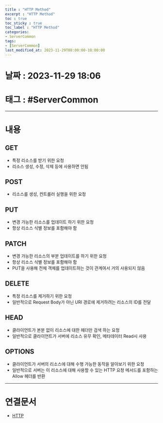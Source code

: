 ```yaml
---
title : "HTTP Method"
excerpt : "HTTP Method"
toc : true
toc_sticky : true
toc_label : "HTTP Method"
categories:
- ServerCommon
tags:
- [ServerCommon]
last_modified_at: 2023-11-29T08:00:00-10:00:00
---
```


# 날짜 : 2023-11-29 18:06

# 태그 : #ServerCommon
---

# 내용

## GET
- 특정 리소스를 받기 위한 요청
- 리소스 생성, 수정, 삭제 등에 사용하면 안됨

## POST
- 리소스를 생성, 컨트롤러 실행을 위한 요청

## PUT
- 변경 가능한 리소스를 업데이트 하기 위한 요청
- 항상 리소스 식별 정보를 포함해야 함

## PATCH
- 변경 가능한 리소스의 부분 업데이트를 하기 위한 요청
- 항상 리소스 식별 정보를 포함해야 함
- PUT을 사용해 전체 객체를 업데이트하는 것이 관계여서 거의 사용되지 않음

## DELETE
- 특정 리소스를 제거하기 위한 요청
- 일반적으로 Request Body가 아닌 URI 경로에 제거하려는 리소스의 ID를 전달

## HEAD
- 클라이언트가 본분 없이 리소스에 대한 헤더만 검색 하는 요청
- 일반적으로 클라이언트가 서버에 리소스 유무 확인, 메타데이터 Read시 사용

## OPTIONS
- 클라이언트가 서버의 리소스에 대해 수행 가능한 동작을 알아보기 위한 요청
- 일반적으로 서버는 이 리소스에 대해 사용할 수 있는 HTTP 요청 메서드를 포함하는 Allow 헤더를 반환

---

# 연결문서
- [HTTP](../../servercommon/ServerCommon-HTTP)